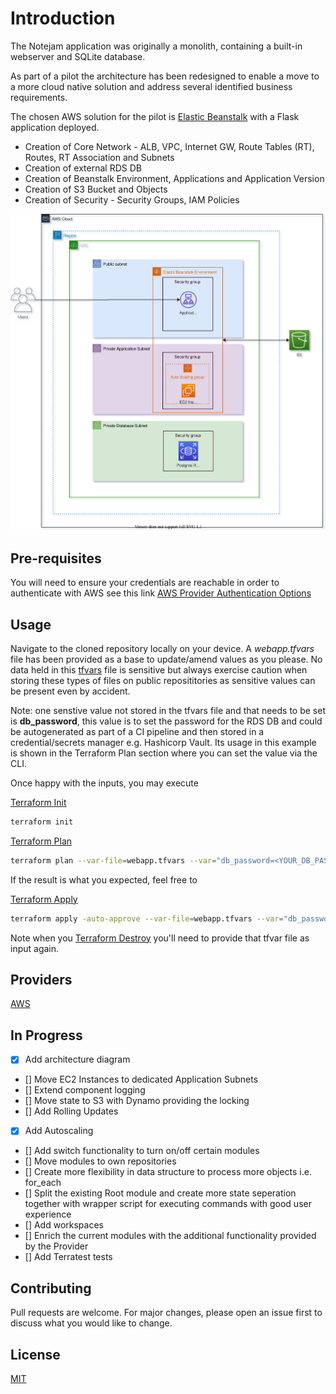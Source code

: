 # Introduction

The Notejam application was originally a monolith, containing a built-in webserver and SQLite database.

As part of a pilot the architecture has been redesigned to enable a move to a more cloud native solution and address several
identified business requirements.

The chosen AWS solution for the pilot is [Elastic Beanstalk](https://aws.amazon.com/elasticbeanstalk/) with a Flask application deployed.

- Creation of Core Network - ALB, VPC, Internet GW, Route Tables (RT), Routes, RT Association and Subnets
- Creation of external RDS DB
- Creation of Beanstalk Environment, Applications and Application Version
- Creation of S3 Bucket and Objects
- Creation of Security - Security Groups, IAM Policies

![High Level Architecture](elbs.svg)

## Pre-requisites

You will need to ensure your credentials are reachable in order to authenticate with AWS see this link
[AWS Provider Authentication Options](https://registry.terraform.io/providers/hashicorp/aws/latest/docs)

## Usage

Navigate to the cloned repository locally on your device. A *webapp.tfvars* file has been provided as a base to update/amend values as you please. No data held in this [tfvars](https://www.terraform.io/docs/language/values/variables.html) file is sensitive but always exercise caution when storing these types of files on public reposititories as sensitive values can be present even by accident.

Note: one senstive value not stored in the tfvars file and that needs to be set is **db_password**, this value is to set the password for the RDS DB and could be autogenerated as part of a CI pipeline and then stored in a credential/secrets manager e.g. Hashicorp Vault. Its usage in this example is shown in the Terraform Plan section where you can set the value via the CLI.

Once happy with the inputs, you may execute

[Terraform Init](https://www.terraform.io/docs/cli/commands/init.html)

```bash
terraform init
```
[Terraform Plan](https://www.terraform.io/docs/cli/commands/plan.html)

```bash
terraform plan --var-file=webapp.tfvars --var="db_password=<YOUR_DB_PASSWORD>" -out=path<ADD YOUR TARGET>
```

If the result is what you expected, feel free to

[Terraform Apply](https://www.terraform.io/docs/cli/commands/apply.html)

```bash
terraform apply -auto-approve --var-file=webapp.tfvars --var="db_password=<YOUR_DB_PASSWORD>" <YOUR PLAN NAME AS ABOVE>
```

Note when you [Terraform Destroy](https://www.terraform.io/docs/cli/commands/destroy.html) you'll need to provide that tfvar file as input again.

## Providers

[AWS](https://registry.terraform.io/providers/hashicorp/aws/latest/docs)

## In Progress

- [x] Add architecture diagram
- [] Move EC2 Instances to dedicated Application Subnets
- [] Extend component logging
- [] Move state to S3 with Dynamo providing the locking
- [] Add Rolling Updates
- [x] Add Autoscaling
- [] Add switch functionality to turn on/off certain modules
- [] Move modules to own repositories
- [] Create more flexibility in data structure to process more objects i.e. for_each
- [] Split the existing Root module and create more state seperation together with wrapper script for executing commands with good user experience
- [] Add workspaces
- [] Enrich the current modules with the additional functionality provided by the Provider
- [] Add Terratest tests

## Contributing
Pull requests are welcome. For major changes, please open an issue first to discuss what you would like to change.

## License
[MIT](https://choosealicense.com/licenses/mit/)